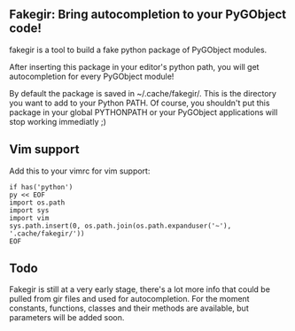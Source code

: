 Fakegir: Bring autocompletion to your PyGObject code!
-----------------------------------------------------

fakegir is a tool to build a fake python package of PyGObject modules.

After inserting this package in your editor's python path, you will get
autocompletion for every PyGObject module!

By default the package is saved in ~/.cache/fakegir/. This is the directory you
want to add to your Python PATH.
Of course, you shouldn't put this package in your global PYTHONPATH or your 
PyGObject applications will stop working immediatly ;)

Vim support
-----------
Add this to your vimrc for vim support:

    if has('python')
    py << EOF
    import os.path
    import sys
    import vim
    sys.path.insert(0, os.path.join(os.path.expanduser('~'), '.cache/fakegir/'))
    EOF


Todo
----

Fakegir is still at a very early stage, there's a lot more info that could be
pulled from gir files and used for autocompletion. For the moment constants,
functions, classes and their methods are available, but parameters will be
added soon.
